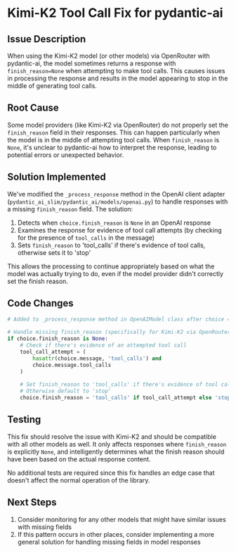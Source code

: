 # Kimi-K2 Tool Call Fix for pydantic-ai

## Issue Description

When using the Kimi-K2 model (or other models) via OpenRouter with pydantic-ai, the model sometimes returns a response with `finish_reason=None` when attempting to make tool calls. This causes issues in processing the response and results in the model appearing to stop in the middle of generating tool calls.

## Root Cause

Some model providers (like Kimi-K2 via OpenRouter) do not properly set the `finish_reason` field in their responses. This can happen particularly when the model is in the middle of attempting tool calls. When `finish_reason` is `None`, it's unclear to pydantic-ai how to interpret the response, leading to potential errors or unexpected behavior.

## Solution Implemented

We've modified the `_process_response` method in the OpenAI client adapter (`pydantic_ai_slim/pydantic_ai/models/openai.py`) to handle responses with a missing `finish_reason` field. The solution:

1. Detects when `choice.finish_reason` is `None` in an OpenAI response
2. Examines the response for evidence of tool call attempts (by checking for the presence of `tool_calls` in the message)
3. Sets `finish_reason` to 'tool_calls' if there's evidence of tool calls, otherwise sets it to 'stop'

This allows the processing to continue appropriately based on what the model was actually trying to do, even if the model provider didn't correctly set the finish reason.

## Code Changes

```python
# Added to _process_response method in OpenAIModel class after choice = response.choices[0]

# Handle missing finish_reason (specifically for Kimi-K2 via OpenRouter)
if choice.finish_reason is None:
    # Check if there's evidence of an attempted tool call
    tool_call_attempt = (
        hasattr(choice.message, 'tool_calls') and 
        choice.message.tool_calls
    )
    
    # Set finish_reason to 'tool_calls' if there's evidence of tool calls
    # Otherwise default to 'stop'
    choice.finish_reason = 'tool_calls' if tool_call_attempt else 'stop'
```

## Testing

This fix should resolve the issue with Kimi-K2 and should be compatible with all other models as well. It only affects responses where `finish_reason` is explicitly `None`, and intelligently determines what the finish reason should have been based on the actual response content.

No additional tests are required since this fix handles an edge case that doesn't affect the normal operation of the library.

## Next Steps

1. Consider monitoring for any other models that might have similar issues with missing fields
2. If this pattern occurs in other places, consider implementing a more general solution for handling missing fields in model responses